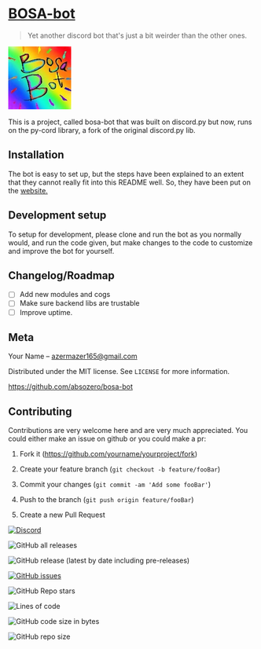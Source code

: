 
# [BOSA-bot](https://discord.com/api/oauth2/authorize?client_id=844755365191352358&permissions=8&scope=bot)

> Yet another discord bot that's just a bit weirder than the other ones.

[![bosa](./assets/bosa.png)](https://absozero.github.io/bosa-bot)


This is a project, called bosa-bot that was built on discord.py but now, runs on the py-cord library, a fork of the original discord.py lib.

  

## Installation

 
 The bot is easy to set up, but the steps have been explained to an extent that they cannot really fit into this README well. So, they have been put on the [website.](https://absozero.github.io/bosa-bot)

## Development setup

  To setup for development, please clone and run the bot as you normally would, and run the code given, but make changes to the code to customize and improve the bot for yourself.

## Changelog/Roadmap

 - [ ] Add new modules and cogs
 - [ ] Make sure backend libs are trustable
 - [ ] Improve uptime.

## Meta

  

Your Name – azermazer165@gmail.com

  

Distributed under the MIT license. See ``LICENSE`` for more information.

  

https://github.com/absozero/bosa-bot

  

## Contributing
Contributions are very welcome here and are very much appreciated. You could either make an issue on github or you could make a pr:
  

1. Fork it (<https://github.com/yourname/yourproject/fork>)

2. Create your feature branch (`git checkout -b feature/fooBar`)

3. Commit your changes (`git commit -am 'Add some fooBar'`)

4. Push to the branch (`git push origin feature/fooBar`)

5. Create a new Pull Request

  

[![Discord](https://img.shields.io/discord/849953866308517888?color=%235865F2&logo=discord&logoColor=99FFFF&style=for-the-badge)](https://discord.gg/tmFf5zt827)

![GitHub all releases](https://img.shields.io/github/downloads/Absozero/BOSA-bot/total?color=32C2FF&style=for-the-badge&logo=files&logoColor=E55353)

![GitHub release (latest by date including pre-releases)](https://img.shields.io/github/v/release/Absozero/BOSA-bot?color=FF32FF&include_prereleases&label=Latest%20release&logo=github&style=for-the-badge)

[![GitHub issues](https://img.shields.io/github/issues/Absozero/BOSA-bot?color=F5A418&label=Open%20Issues&style=for-the-badge&logo=github)](https://github.com/absozero/BOSA-bot/issues)

![GitHub Repo stars](https://img.shields.io/github/stars/Absozero/BOSA-bot?color=blue&logo=github&logoColor=magenta&style=social)

![Lines of code](https://img.shields.io/tokei/lines/github/Absozero/BOSA-bot?color=408A15&label=Total%20lines%20of%20code%20in%20repo&logo=python&logoColor=yellow&style=for-the-badge)

![GitHub code size in bytes](https://img.shields.io/github/languages/code-size/Absozero/BOSA-bot?color=aqua&logo=windows%20terminal&logoColor=orange&style=for-the-badge)

![GitHub repo size](https://img.shields.io/github/repo-size/Absozero/BOSA-bot?color=skyblue&logo=markdown&logoColor=F7F497&style=for-the-badge)